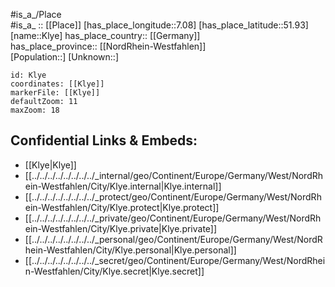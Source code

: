 ﻿---
location: [51.93,7.08] 
mapzoom: [7,12] 
mapmarker: city 
type: City
tags:
- geo/City


SpocWebEntityId: 31507
isDeleted: false
confidential: public

---
#is_a_/Place  
#is_a_ :: [[Place]] 
[has_place_longitude::7.08] 
[has_place_latitude::51.93] 
[name::Klye] 
has_place_country:: [[Germany]]  
has_place_province:: [[NordRhein-Westfahlen]]  
[Population::] 
[Unknown::] 


```leaflet
id: Klye
coordinates: [[Klye]] 
markerFile: [[Klye]] 
defaultZoom: 11 
maxZoom: 18
```


## Confidential Links & Embeds: 
- [[Klye|Klye]]  
- [[../../../../../../../../_internal/geo/Continent/Europe/Germany/West/NordRhein-Westfahlen/City/Klye.internal|Klye.internal]] 
- [[../../../../../../../../_protect/geo/Continent/Europe/Germany/West/NordRhein-Westfahlen/City/Klye.protect|Klye.protect]] 
- [[../../../../../../../../_private/geo/Continent/Europe/Germany/West/NordRhein-Westfahlen/City/Klye.private|Klye.private]] 
- [[../../../../../../../../_personal/geo/Continent/Europe/Germany/West/NordRhein-Westfahlen/City/Klye.personal|Klye.personal]] 
- [[../../../../../../../../_secret/geo/Continent/Europe/Germany/West/NordRhein-Westfahlen/City/Klye.secret|Klye.secret]] 
